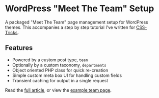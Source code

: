 # WordPress "Meet The Team" Setup

A packaged "Meet The Team" page management setup for WordPress themes. This accompanies a step by step tutorial I've written for [CSS-Tricks](http://css-tricks.com/creating-meet-team-page-wordpress/).

## Features

* Powered by a custom post type, `team`
* Optionally by a custom taxonomy, `departments`
* Object oriented PHP class for quick re-creation
* Simple custom meta box UI for handling custom fields
* Transient caching for output in a single request

Read the [full article](http://css-tricks.com/creating-meet-team-page-wordpress/), or view the [example team page](http://www.kevinleary.net/wordpress-team-page/).